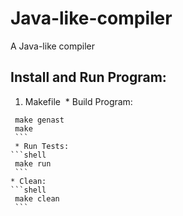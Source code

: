 # Java-like-compiler
A Java-like compiler

## Install and Run Program:
1. Makefile
  * Build Program:
  ```shell
  make genast
  make
  ```
  * Run Tests:
  ```shell
  make run
  ```
  * Clean:
  ```shell
  make clean
  ```
